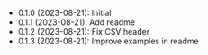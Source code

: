 * 0.1.0 (2023-08-21): Initial
* 0.1.1 (2023-08-21): Add readme
* 0.1.2 (2023-08-21): Fix CSV header
* 0.1.3 (2023-08-21): Improve examples in readme

